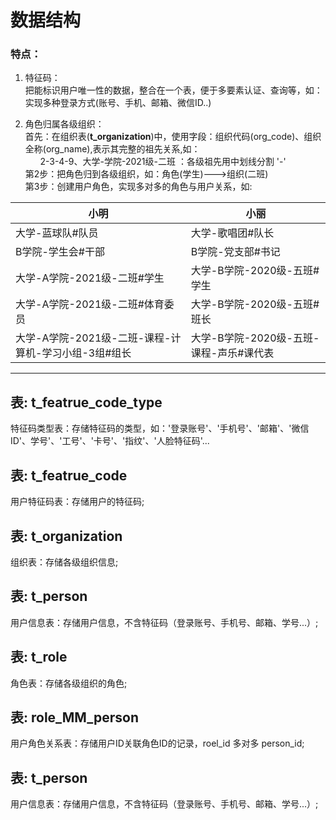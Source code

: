 # 数据结构<br/>
### 特点：
1. 特征码：<br/>
把能标识用户唯一性的数据，整合在一个表，便于多要素认证、查询等，如：实现多种登录方式(账号、手机、邮箱、微信ID..)<br/>

2. 角色归属各级组织：<br/>
首先：在组织表(**t_organization**)中，使用字段：组织代码(org_code)、组织全称(org_name),表示其完整的祖先关系,如：<br/>
&nbsp;&nbsp;&nbsp;&nbsp;&nbsp;&nbsp;2-3-4-9、大学-学院-2021级-二班 ：各级祖先用中划线分割 '-'<br/>
第2步：把角色归到各级组织，如：角色(学生)--->组织(二班)<br/>
第3步：创建用户角色，实现多对多的角色与用户关系，如:<br/>

| 小明             | 小丽             |
| ---------------- | ---------------- |
| 大学-蓝球队#队员 | 大学-歌唱团#队长 |
| B学院-学生会#干部 | B学院-党支部#书记 |
| 大学-A学院-2021级-二班#学生 | 大学-B学院-2020级-五班#学生 |
| 大学-A学院-2021级-二班#体育委员 | 大学-B学院-2020级-五班#班长 |
| 大学-A学院-2021级-二班-课程-计算机-学习小组-3组#组长 | 大学-B学院-2020级-五班-课程-声乐#课代表 |

---
## 表: t_featrue_code_type
特征码类型表：存储特征码的类型，如：'登录账号'、'手机号'、'邮箱'、'微信ID'、学号'、'工号'、'卡号'、'指纹'、'人脸特征码'...<br/>

## 表: t_featrue_code
用户特征码表：存储用户的特征码;<br/>

## 表: t_organization
组织表：存储各级组织信息;<br/>

## 表: t_person
用户信息表：存储用户信息，不含特征码（登录账号、手机号、邮箱、学号...）;<br/>

## 表: t_role
角色表：存储各级组织的角色;<br/>

## 表: role_MM_person
用户角色关系表：存储用户ID关联角色ID的记录，roel_id 多对多 person_id;<br/>

## 表: t_person
用户信息表：存储用户信息，不含特征码（登录账号、手机号、邮箱、学号...）;<br/>
